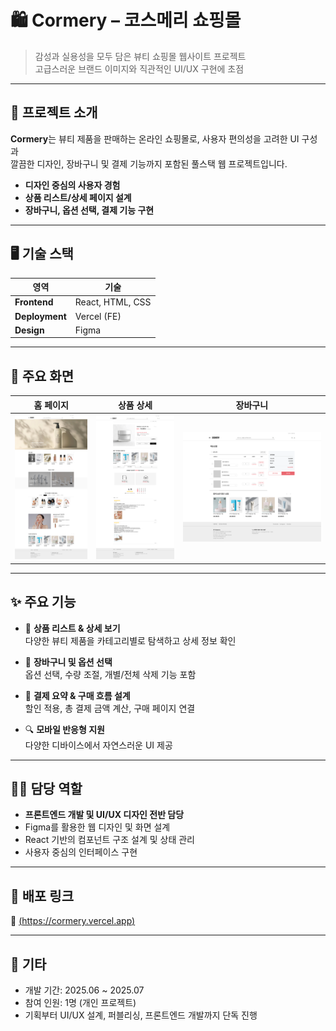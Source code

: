# 🛍️ Cormery – 코스메리 쇼핑몰

> 감성과 실용성을 모두 담은 뷰티 쇼핑몰 웹사이트 프로젝트  
> 고급스러운 브랜드 이미지와 직관적인 UI/UX 구현에 초점

---

## 📌 프로젝트 소개

**Cormery**는 뷰티 제품을 판매하는 온라인 쇼핑몰로, 사용자 편의성을 고려한 UI 구성과  
깔끔한 디자인, 장바구니 및 결제 기능까지 포함된 풀스택 웹 프로젝트입니다.

- **디자인 중심의 사용자 경험**
- **상품 리스트/상세 페이지 설계**
- **장바구니, 옵션 선택, 결제 기능 구현**

---

## 🖥️ 기술 스택

| 영역 | 기술 |
|------|------|
| **Frontend** | React, HTML, CSS |
| **Deployment** | Vercel (FE) |
| **Design** | Figma |

---

## 🎨 주요 화면

| 홈 페이지 | 상품 상세 | 장바구니 |
|----------|-----------|---------|
| ![홈](public/readme/1.png) | ![상품상세페이지](public/readme/2.png) | ![장바구니](public/readme/3.png) |


---

## ✨ 주요 기능

- 💄 **상품 리스트 & 상세 보기**  
  다양한 뷰티 제품을 카테고리별로 탐색하고 상세 정보 확인

- 🛒 **장바구니 및 옵션 선택**  
  옵션 선택, 수량 조절, 개별/전체 삭제 기능 포함

- 🧾 **결제 요약 & 구매 흐름 설계**  
  할인 적용, 총 결제 금액 계산, 구매 페이지 연결

- 🔍 **모바일 반응형 지원**  
  다양한 디바이스에서 자연스러운 UI 제공

---

## 👩‍💻 담당 역할

- **프론트엔드 개발 및 UI/UX 디자인 전반 담당**
- Figma를 활용한 웹 디자인 및 화면 설계
- React 기반의 컴포넌트 구조 설계 및 상태 관리
- 사용자 중심의 인터페이스 구현

---

## 🚀 배포 링크

🔗 [(https://cormery.vercel.app)](https://personal-space-eta.vercel.app/)

---

## 📝 기타

- 개발 기간: 2025.06 ~ 2025.07  
- 참여 인원: 1명 (개인 프로젝트)  
- 기획부터 UI/UX 설계, 퍼블리싱, 프론트엔드 개발까지 단독 진행

